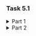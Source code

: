 ### Task 5.1


<details><summary> Part 1 </summary>
1. First, to log in as a root user, I used the sudo su command.
</p> 
2. Further, to change the password, use the passwd <username> command, in my case root. 
</p>
3. The cat / etc / passwd command shows all users registered in the system. 
Here the following information will be given: username, password, id, group id, group, home directory, shell. The password is displayed by X.
</p>
4. In order to change information about myself, I used the following commands:

        chfn daria

</p><img src="https://github.com/Ponomarenko-Daria/DevOps_online_Avdeevka_2021Q4/blob/master/m5/Screenshots5.1/P1.4.1.jpg">
</p>
5. The Linux help system, represented by the man command, is short for manual.
This command has its own sections with information. To get information on a specific command, type man a space followed by the command name, for example:

    man passwd
    
The man command can also search using keys. For example, the -k switch performs a keyword search, for example:

    man -k passwd
As a result of the executed command, we will get a list of man pages on which the word "passwd" is found. </p>
The info command is an alternative to the man command. To find out information on a specific command, you need to enter info space and the name of the command.

    info man

</p><img src="https://github.com/Ponomarenko-Daria/DevOps_online_Avdeevka_2021Q4/blob/master/m5/Screenshots5.1/P1.4.jpg"></p>

There is also a help command. It displays help about shell built-in commands. </p>   

6. The more and less commands are used to view the contents of text files. 
 </p> 
The more command displays the contents of a file on the screen in separate pages that span the entire screen. To see the next page press the spacebar.
To exit view mode, press q.
</p>
The less command contains the same functionality as more, but also has additional functionality.
</p>

7. I created .plan in the home directory "daria".  

        vi .plan
        finger daria

<img src="https://github.com/Ponomarenko-Daria/DevOps_online_Avdeevka_2021Q4/blob/master/m5/Screenshots5.1/P1.7.1.jpg">
</p>
</details>

<details><summary> Part 2 </summary>
    
1. The tree command displays a hierarchical structure of directories graphically. Has many options and is very useful. </p>
Here are some examples of how to use this command.
We execute the command: 

    tree
And we get:
</p><img src="https://github.com/Ponomarenko-Daria/DevOps_online_Avdeevka_2021Q4/blob/master/m5/Screenshots5.1/P2.1.1.jpg"></p>
To see even hidden files and directories, run the command:

    tree -a
And we get:
</p><img src="https://github.com/Ponomarenko-Daria/DevOps_online_Avdeevka_2021Q4/blob/master/m5/Screenshots5.1/P2.1.3.jpg"></p>
You can also display only those directories and files that have a specific character or sequence of characters.

    tree -P c*

</p><img src="https://github.com/Ponomarenko-Daria/DevOps_online_Avdeevka_2021Q4/blob/master/m5/Screenshots5.1/P2.1.4.jpg"></p>

If necessary, you can also select which level of the folder or subfolder to display.

    tree -L 2
and

    tree -L 1
And we get:
</p><img src="https://github.com/Ponomarenko-Daria/DevOps_online_Avdeevka_2021Q4/blob/master/m5/Screenshots5.1/P2.1.5.jpg"></p>

2. The "file" command is used to determine the type of file. 
This command has various experiences that can be viewed using command:

        man file
        
</p>
3. There are three commands for navigating the terminal and their different options are ls, cd and pwd.
The pwd command is extremely simple and just shows you the directory you are in.
</p><img src="https://github.com/Ponomarenko-Daria/DevOps_online_Avdeevka_2021Q4/blob/master/m5/Screenshots5.1/P2.3.1.jpg"></p>
The most commonly used navigation command is cd. </p>
To go to the required directory, use cd path/to/directory.  

The command cd with no arguments will return us in our home dirictory.  

To move from the current directory, we specify these characters at the beginning of the argument cd ./daria/test. 
</p>

One of the simplest and most useful commands is ls command.
With command allows you to view the contants of a directory, permissions of a file or directory, who owns the directory or file, and more.  
The standard output of the command shows all directories and files in the directory we are in.
</p>

4. Using different keys, the ls command provides us with different information.  
Ls command options:  
-m  - output content separated by commas;  
-r  - reverse information output;  
-s  - sort by file size;  
-x  - sort the output alphabetically;  
-t  - sort by time of creation / last modification of the file.
</p><img src="https://github.com/Ponomarenko-Daria/DevOps_online_Avdeevka_2021Q4/blob/master/m5/Screenshots5.1/P2.4.1.jpg"></p>
-l  - long output format;  
-a  - shows all files and folders including hidden ones;  
-R  - display the contents of the current directory, and if there are subdirectories, then the contents of this directory.
</p><img src="https://github.com/Ponomarenko-Daria/DevOps_online_Avdeevka_2021Q4/blob/master/m5/Screenshots5.1/P2.4.2.jpg">
</p><img src="https://github.com/Ponomarenko-Daria/DevOps_online_Avdeevka_2021Q4/blob/master/m5/Screenshots5.1/P2.4.3.jpg"></p>


5. I created a subdirectory SubDir , and in it the file info.txt.  
In the SubDir subdirectory, I created a file containing information about the directories, located in the root directory.
</p><img src="https://github.com/Ponomarenko-Daria/DevOps_online_Avdeevka_2021Q4/blob/master/m5/Screenshots5.1/P2.5.1.jpg"></p>
</p><img src="https://github.com/Ponomarenko-Daria/DevOps_online_Avdeevka_2021Q4/blob/master/m5/Screensots5.1/P2.5.2.jpg"></p>

I copied the generated file to my home directory.
</p><img src="https://github.com/Ponomarenko-Daria/DevOps_online_Avdeevka_2021Q4/blob/master/m5/Screenshots5.1/P2.5.3.jpg"></p>
</p><img src="https://github.com/Ponomarenko-Daria/DevOps_online_Avdeevka_2021Q4/blob/master/m5/Screenshots5.1/P2.5.4.jpg"></p>
</p><img src="https://github.com/Ponomarenko-Daria/DevOps_online_Avdeevka_2021Q4/blob/master/m5/Screenshots5.1/P2.5.5.jpg"></p>
Next, I delete the SubDir subdirectory I created earlier.  

Deleted the files copied to the home directory.
</p><img src="https://github.com/Ponomarenko-Daria/DevOps_online_Avdeevka_2021Q4/blob/master/m5/Screenshots5.1/P2.5.6.jpg"></p>


6.
I create a test subdirectory in my home directory and copy the .bash_history file into this directory and change its name to labwork2.

        mkdir test
        sudo cp ~/bash_history test/labwork2
</p><img src="https://github.com/Ponomarenko-Daria/DevOps_online_Avdeevka_2021Q4/blob/master/m5/Screenshots5.1/P2.6.1.jpg"></p>
</p><img src="https://github.com/Ponomarenko-Daria/DevOps_online_Avdeevka_2021Q4/blob/master/m5/Screenshots5.1/P2.6.2.jpg"></p>
I create a soft link:

        ln -s labwork2 softlink
        sudo cat softlink
        
</p><img src="https://github.com/Ponomarenko-Daria/DevOps_online_Avdeevka_2021Q4/blob/master/m5/Screenshots5.1/P2.6.3.jpg"></p> 

        sudo ln labwork2 hardlink
        sudo cat hardlink
        
</p><img src="https://github.com/Ponomarenko-Daria/DevOps_online_Avdeevka_2021Q4/blob/master/m5/Screenshots5.1/P2.6.4.jpg"></p> 

With the ls -li command, you can see that the softlink is indeed a link.
</p><img src="https://github.com/Ponomarenko-Daria/DevOps_online_Avdeevka_2021Q4/blob/master/m5/Screenshots5.1/P2.6.5.jpg"></p>    

A soft link contains the address of the desired file in the file system. When you try to open such a link, the target file or folder opens.  

When the target file is deleted, the link will remain, but will point to nowhere.

</p>
Hard links
The file is located in a specific location on the hard drive. But this place can be referenced by several links from the file system.  

Each of the links is a separate file, but they lead to the same area of the hard drive.  

The file can be moved between directories, and all links will remain working, because the name is not important for them.
</p>

When I change a file through a soft link, changes occur in the file itself.
</p><img src="https://github.com/Ponomarenko-Daria/DevOps_online_Avdeevka_2021Q4/blob/master/m5/Screenshots5.1/P2.6.6.jpg"></p> 
Replaced soft and hard link names according to the assignment. Deleted the target file.
</p><img src="https://github.com/Ponomarenko-Daria/DevOps_online_Avdeevka_2021Q4/blob/master/m5/Screenshots5.1/P2.6.7.jpg"></p> 
The soft link can no longer open the file, throws an error because the file has been deleted. A hard link can still open the file. This is due to the peculiarities of hard and soft links.
</p><img src="https://github.com/Ponomarenko-Daria/DevOps_online_Avdeevka_2021Q4/blob/master/m5/Screenshots5.1/P2.6.8.jpg"></p> 
</p>

7.
</p><img src="https://github.com/Ponomarenko-Daria/DevOps_online_Avdeevka_2021Q4/blob/master/m5/Screenshots5.1/P2.7.1.jpg"></p> 
</p><img src="https://github.com/Ponomarenko-Daria/DevOps_online_Avdeevka_2021Q4/blob/master/m5/Screenshots5.1/P2.7.2.jpg"></p> 
</p>


8. To view mounted drives, I used the command:

        df -h

</p><img src="https://github.com/Ponomarenko-Daria/DevOps_online_Avdeevka_2021Q4/blob/master/m5/Screenshots5.1/P2.8.1.jpg"></p> 

To view type:

        file /dev/root

</p><img src="https://github.com/Ponomarenko-Daria/DevOps_online_Avdeevka_2021Q4/blob/master/m5/Screenshots5.1/P2.8.2.jpg"></p> 
</p>


9. To find the number of lines with the required sequence of characters, I used the following combination of commands:

        cat tmp | grep "sys"
        cat tmp | grep "sys" | wc -l
        
</p><img src="https://github.com/Ponomarenko-Daria/DevOps_online_Avdeevka_2021Q4/blob/master/m5/Screenshots5.1/P2.9.1.jpg"></p>
</p>

10. Using the find command, I found all files in the /etc directory containing the "host" sequence

        sudo find /etc -type f -iname "*host*"

</p><img src="https://github.com/Ponomarenko-Daria/DevOps_online_Avdeevka_2021Q4/blob/master/m5/Screenshots5.1/P2.10.1.jpg"></p>
</p>

11. To search for all objects that contain the character sequence "ss" I used the command:

        sudo find /etc -name  "*ss*"

</p><img src="https://github.com/Ponomarenko-Daria/DevOps_online_Avdeevka_2021Q4/blob/master/m5/Screenshots5.1/P2.11.1.jpg"></p>
Next, I duplicated the command and added the grep command:

        sudo find /etc | grep -c "ss"
        sudo find /etc | grep "ss"

</p><img src="https://github.com/Ponomarenko-Daria/DevOps_online_Avdeevka_2021Q4/blob/master/m5/Screenshots5.1/P2.11.2.jpg"></p>
</p>

12. <img src="https://github.com/Ponomarenko-Daria/DevOps_online_Avdeevka_2021Q4/blob/master/m5/Screenshots5.1/P2.12.1.jpg">
</p>

13. There are 4 types of devices:
- Character Device - these devices transfer data, but one a character at a time. You'll see a lot of pseudo devices (/dev/null) as character devices, these devices aren't really physically connected to the machine, but they allow the operating system greater functionality.
- Block Device - these devices transfer data, but in large fixed-sized blocks. You'll most commonly see devices that utilize data blocks as block devices, such as harddrives, filesystems, etc.
- Pipe Device - named pipes allow two or more processes to communicate with each other, these are similar to character devices, but instead of having output sent to a device, it's sent to another process.
- Socket Device - socket devices facilitate communication between processes, similar to pipe devices but they can communicate with many processes at once.  

        ls -l /dev

<img src="https://github.com/Ponomarenko-Daria/DevOps_online_Avdeevka_2021Q4/blob/master/m5/Screenshots5.1/P2.13.1.jpg">
</p>

14. To view the type of all files in the current directory:

        file *

To view the type of a specific file:

        file [Namefile]

<img src="https://github.com/Ponomarenko-Daria/DevOps_online_Avdeevka_2021Q4/blob/master/m5/Screenshots5.1/P2.14.1.jpg"></p>

In Linux, files are divided mainly into three parts:
- regular files;
- directory files;
- special files.

 In UNIX, seven standard file types are regular, directory, symbolic link, FIFO special, block special, character special, and socket. 
</p>

15. 
        ls -alt /etc
        ls -alt /etc " head -6

<img src="https://github.com/Ponomarenko-Daria/DevOps_online_Avdeevka_2021Q4/blob/master/m5/Screenshots5.1/P2.15.1.jpg">
</p>

        ls -altr /etc
        ls -altr /etc | tail -6

<img src="https://github.com/Ponomarenko-Daria/DevOps_online_Avdeevka_2021Q4/blob/master/m5/Screenshots5.1/P2.15.2.jpg">
</p>
</details>

